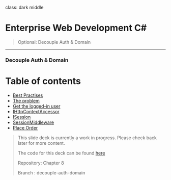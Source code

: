 class: dark middle

# Enterprise Web Development C&#35;
> Optional: Decouple Auth & Domain

---
### Decouple Auth & Domain
# Table of contents
- [Best Practises](#best-practises)
- [The problem](#the-problem)
- [Get the logged-in user](#get-the-logged-in-user)
- [IHttpContextAccessor](#ihttpcontextaccessor)
- [ISession](#isession)
- [SessionMiddleware](#sessionmiddleware)
- [Place Order](#place-order)

> This slide deck is currently a work in progress. Please check back later for more content.
>
> The code for this deck can be found [here](https://github.com/HOGENT-Web/csharp-ch-8-example-2/tree/decouple-auth-domain)
> 
> Repository: Chapter 8
>
> Branch : decouple-auth-domain